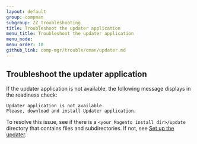 ```yaml
---
layout: default
group: compman
subgroup: ZZ_Troubleshooting
title: Troubleshoot the updater application
menu_title: Troubleshoot the updater application
menu_node: 
menu_order: 10
github_link: comp-mgr/trouble/cman/updater.md
---
```


<h2 id="trouble-updater">Troubleshoot the updater application</h2>
If the updater application is not available, the following message displays in the readiness check:

	Updater application is not available. 
	Please, download and install Updater application.

To resolve this issue, see if there is a `<your Magento install dir>/update` directory that contains files and subdirectories. If not, see <a href="{{ site.gdeurl }}install-gde/prereq/prereq_updater.html">Set up the updater</a>.
